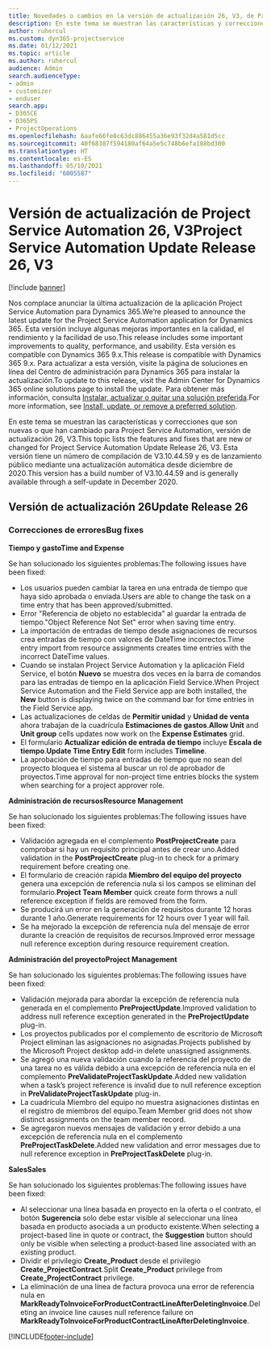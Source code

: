 ```yaml
---
title: Novedades o cambios en la versión de actualización 26, V3, de Project Service Automation
description: En este tema se muestran las características y correcciones que están disponibles en la versión de actualización 26, V3, de Project Service Automation.
author: ruhercul
ms.custom: dyn365-projectservice
ms.date: 01/12/2021
ms.topic: article
ms.author: ruhercul
audience: Admin
search.audienceType:
- admin
- customizer
- enduser
search.app:
- D365CE
- D365PS
- ProjectOperations
ms.openlocfilehash: 6aafe66fe8c63dc886455a36e93f32d4a581d5cc
ms.sourcegitcommit: 40f68387f594180af64a5e5c748b6efa188bd300
ms.translationtype: HT
ms.contentlocale: es-ES
ms.lasthandoff: 05/10/2021
ms.locfileid: "6005587"
---
```

# <a name="project-service-automation-update-release-26-v3"></a><span data-ttu-id="01dfd-103">Versión de actualización de Project Service Automation 26, V3</span><span class="sxs-lookup"><span data-stu-id="01dfd-103">Project Service Automation Update Release 26, V3</span></span>

[!include [banner](../includes/psa-now-project-operations.md)]

<span data-ttu-id="01dfd-104">Nos complace anunciar la última actualización de la aplicación Project Service Automation para Dynamics 365.</span><span class="sxs-lookup"><span data-stu-id="01dfd-104">We’re pleased to announce the latest update for the Project Service Automation application for Dynamics 365.</span></span> <span data-ttu-id="01dfd-105">Esta versión incluye algunas mejoras importantes en la calidad, el rendimiento y la facilidad de uso.</span><span class="sxs-lookup"><span data-stu-id="01dfd-105">This release includes some important improvements to quality, performance, and usability.</span></span> <span data-ttu-id="01dfd-106">Esta versión es compatible con Dynamics 365 9.x.</span><span class="sxs-lookup"><span data-stu-id="01dfd-106">This release is compatible with Dynamics 365 9.x.</span></span> <span data-ttu-id="01dfd-107">Para actualizar a esta versión, visite la página de soluciones en línea del Centro de administración para Dynamics 365 para instalar la actualización.</span><span class="sxs-lookup"><span data-stu-id="01dfd-107">To update to this release, visit the Admin Center for Dynamics 365 online solutions page to install the update.</span></span> <span data-ttu-id="01dfd-108">Para obtener más información, consulta [Instalar, actualizar o quitar una solución preferida](/power-platform/admin/install-remove-preferred-solution).</span><span class="sxs-lookup"><span data-stu-id="01dfd-108">For more information, see [Install, update, or remove a preferred solution](/power-platform/admin/install-remove-preferred-solution).</span></span>

<span data-ttu-id="01dfd-109">En este tema se muestran las características y correcciones que son nuevas o que han cambiado para Project Service Automation, versión de actualización 26, V3.</span><span class="sxs-lookup"><span data-stu-id="01dfd-109">This topic lists the features and fixes that are new or changed for Project Service Automation Update Release 26, V3.</span></span> <span data-ttu-id="01dfd-110">Esta versión tiene un número de compilación de V3.10.44.59 y es de lanzamiento público mediante una actualización automática desde diciembre de 2020.</span><span class="sxs-lookup"><span data-stu-id="01dfd-110">This version has a build number of V3.10.44.59 and is generally available through a self-update in December 2020.</span></span>

## <a name="update-release-26"></a><span data-ttu-id="01dfd-111">Versión de actualización 26</span><span class="sxs-lookup"><span data-stu-id="01dfd-111">Update Release 26</span></span>

### <a name="bug-fixes"></a><span data-ttu-id="01dfd-112">Correcciones de errores</span><span class="sxs-lookup"><span data-stu-id="01dfd-112">Bug fixes</span></span>

<span data-ttu-id="01dfd-113">**Tiempo y gasto**</span><span class="sxs-lookup"><span data-stu-id="01dfd-113">**Time and Expense**</span></span>

<span data-ttu-id="01dfd-114">Se han solucionado los siguientes problemas:</span><span class="sxs-lookup"><span data-stu-id="01dfd-114">The following issues have been fixed:</span></span>

- <span data-ttu-id="01dfd-115">Los usuarios pueden cambiar la tarea en una entrada de tiempo que haya sido aprobada o enviada.</span><span class="sxs-lookup"><span data-stu-id="01dfd-115">Users are able to change the task on a time entry that has been approved/submitted.</span></span>
- <span data-ttu-id="01dfd-116">Error "Referencia de objeto no establecida" al guardar la entrada de tiempo.</span><span class="sxs-lookup"><span data-stu-id="01dfd-116">"Object Reference Not Set" error when saving time entry.</span></span>
- <span data-ttu-id="01dfd-117">La importación de entradas de tiempo desde asignaciones de recursos crea entradas de tiempo con valores de DateTime incorrectos.</span><span class="sxs-lookup"><span data-stu-id="01dfd-117">Time entry import from resource assignments creates time entries with the incorrect DateTime values.</span></span>
- <span data-ttu-id="01dfd-118">Cuando se instalan Project Service Automation y la aplicación Field Service, el botón **Nuevo** se muestra dos veces en la barra de comandos para las entradas de tiempo en la aplicación Field Service.</span><span class="sxs-lookup"><span data-stu-id="01dfd-118">When Project Service Automation and the Field Service app are both installed, the **New** button is displaying twice on the command bar for time entries in the Field Service app.</span></span>
- <span data-ttu-id="01dfd-119">Las actualizaciones de celdas de **Permitir unidad** y **Unidad de venta** ahora trabajan de la cuadrícula **Estimaciones de gastos**.</span><span class="sxs-lookup"><span data-stu-id="01dfd-119">**Allow Unit** and **Unit group** cells updates now work on the **Expense Estimates** grid.</span></span>
- <span data-ttu-id="01dfd-120">El formulario **Actualizar edición de entrada de tiempo** incluye **Escala de tiempo**.</span><span class="sxs-lookup"><span data-stu-id="01dfd-120">**Update Time Entry Edit** form includes **Timeline**.</span></span>
- <span data-ttu-id="01dfd-121">La aprobación de tiempo para entradas de tiempo que no sean del proyecto bloquea el sistema al buscar un rol de aprobador de proyectos.</span><span class="sxs-lookup"><span data-stu-id="01dfd-121">Time approval for non-project time entries blocks the system when searching for a project approver role.</span></span>

<span data-ttu-id="01dfd-122">**Administración de recursos**</span><span class="sxs-lookup"><span data-stu-id="01dfd-122">**Resource Management**</span></span>

<span data-ttu-id="01dfd-123">Se han solucionado los siguientes problemas:</span><span class="sxs-lookup"><span data-stu-id="01dfd-123">The following issues have been fixed:</span></span>

- <span data-ttu-id="01dfd-124">Validación agregada en el complemento **PostProjectCreate** para comprobar si hay un requisito principal antes de crear uno.</span><span class="sxs-lookup"><span data-stu-id="01dfd-124">Added validation in the **PostProjectCreate** plug-in to check for a primary requirement before creating one.</span></span>
- <span data-ttu-id="01dfd-125">El formulario de creación rápida **Miembro del equipo del proyecto** genera una excepción de referencia nula si los campos se eliminan del formulario.</span><span class="sxs-lookup"><span data-stu-id="01dfd-125">**Project Team Member** quick create form throws a null reference exception if fields are removed from the form.</span></span>
- <span data-ttu-id="01dfd-126">Se producirá un error en la generación de requisitos durante 12 horas durante 1 año.</span><span class="sxs-lookup"><span data-stu-id="01dfd-126">Generate requirements for 12 hours over 1 year will fail.</span></span>
- <span data-ttu-id="01dfd-127">Se ha mejorado la excepción de referencia nula del mensaje de error durante la creación de requisitos de recursos.</span><span class="sxs-lookup"><span data-stu-id="01dfd-127">Improved error message null reference exception during resource requirement creation.</span></span>

<span data-ttu-id="01dfd-128">**Administración del proyecto**</span><span class="sxs-lookup"><span data-stu-id="01dfd-128">**Project Management**</span></span>

<span data-ttu-id="01dfd-129">Se han solucionado los siguientes problemas:</span><span class="sxs-lookup"><span data-stu-id="01dfd-129">The following issues have been fixed:</span></span>

- <span data-ttu-id="01dfd-130">Validación mejorada para abordar la excepción de referencia nula generada en el complemento **PreProjectUpdate**.</span><span class="sxs-lookup"><span data-stu-id="01dfd-130">Improved validation to address null reference exception generated in the **PreProjectUpdate** plug-in.</span></span>
- <span data-ttu-id="01dfd-131">Los proyectos publicados por el complemento de escritorio de Microsoft Project eliminan las asignaciones no asignadas.</span><span class="sxs-lookup"><span data-stu-id="01dfd-131">Projects published by the Microsoft Project desktop add-in delete unassigned assignments.</span></span>
- <span data-ttu-id="01dfd-132">Se agregó una nueva validación cuando la referencia del proyecto de una tarea no es válida debido a una excepción de referencia nula en el complemento **PreValidateProjectTaskUpdate**.</span><span class="sxs-lookup"><span data-stu-id="01dfd-132">Added new validation when a task’s project reference is invalid due to null reference exception in **PreValidateProjectTaskUpdate** plug-in.</span></span>
- <span data-ttu-id="01dfd-133">La cuadrícula Miembro del equipo no muestra asignaciones distintas en el registro de miembros del equipo.</span><span class="sxs-lookup"><span data-stu-id="01dfd-133">Team Member grid does not show distinct assignments on the team member record.</span></span>
- <span data-ttu-id="01dfd-134">Se agregaron nuevos mensajes de validación y error debido a una excepción de referencia nula en el complemento **PreProjectTaskDelete**.</span><span class="sxs-lookup"><span data-stu-id="01dfd-134">Added new validation and error messages due to null reference exception in **PreProjectTaskDelete** plug-in.</span></span>

<span data-ttu-id="01dfd-135">**Sales**</span><span class="sxs-lookup"><span data-stu-id="01dfd-135">**Sales**</span></span>

<span data-ttu-id="01dfd-136">Se han solucionado los siguientes problemas:</span><span class="sxs-lookup"><span data-stu-id="01dfd-136">The following issues have been fixed:</span></span>

- <span data-ttu-id="01dfd-137">Al seleccionar una línea basada en proyecto en la oferta o el contrato, el botón **Sugerencia** solo debe estar visible al seleccionar una línea basada en producto asociada a un producto existente.</span><span class="sxs-lookup"><span data-stu-id="01dfd-137">When selecting a project-based line in quote or contract, the **Suggestion** button should only be visible when selecting a product-based line associated with an existing product.</span></span>
- <span data-ttu-id="01dfd-138">Dividir el privilegio **Create_Product** desde el privilegio **Create_ProjectContract**.</span><span class="sxs-lookup"><span data-stu-id="01dfd-138">Split **Create_Product** privilege from **Create_ProjectContract** privilege.</span></span>
- <span data-ttu-id="01dfd-139">La eliminación de una línea de factura provoca una error de referencia nula en **MarkReadyToInvoiceForProductContractLineAfterDeletingInvoice**.</span><span class="sxs-lookup"><span data-stu-id="01dfd-139">Deleting an invoice line causes null reference failure on **MarkReadyToInvoiceForProductContractLineAfterDeletingInvoice**.</span></span>


[!INCLUDE[footer-include](../includes/footer-banner.md)]